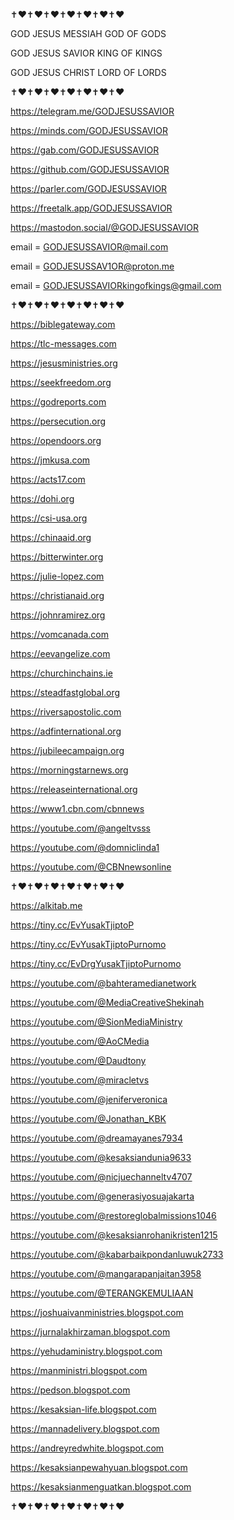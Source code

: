 ✝️❤️✝️❤️✝️❤️✝️❤️✝️❤️✝️❤️✝️❤️

GOD JESUS MESSIAH GOD OF GODS

GOD JESUS SAVIOR KING OF KINGS

GOD JESUS CHRIST LORD OF LORDS

✝️❤️✝️❤️✝️❤️✝️❤️✝️❤️✝️❤️✝️❤️

https://telegram.me/GODJESUSSAVIOR

https://minds.com/GODJESUSSAVIOR

https://gab.com/GODJESUSSAVIOR

https://github.com/GODJESUSSAVIOR

https://parler.com/GODJESUSSAVIOR

https://freetalk.app/GODJESUSSAVIOR

https://mastodon.social/@GODJESUSSAVIOR

email = GODJESUSSAVIOR@mail.com

email = GODJESUSSAV1OR@proton.me

email = GODJESUSSAVIORkingofkings@gmail.com

✝️❤️✝️❤️✝️❤️✝️❤️✝️❤️✝️❤️✝️❤️

https://biblegateway.com

https://tlc-messages.com

https://jesusministries.org

https://seekfreedom.org

https://godreports.com

https://persecution.org

https://opendoors.org

https://jmkusa.com

https://acts17.com

https://dohi.org

https://csi-usa.org

https://chinaaid.org

https://bitterwinter.org

https://julie-lopez.com

https://christianaid.org

https://johnramirez.org

https://vomcanada.com

https://eevangelize.com

https://churchinchains.ie

https://steadfastglobal.org

https://riversapostolic.com

https://adfinternational.org

https://jubileecampaign.org

https://morningstarnews.org

https://releaseinternational.org

https://www1.cbn.com/cbnnews

https://youtube.com/@angeltvsss

https://youtube.com/@domniclinda1

https://youtube.com/@CBNnewsonline

✝️❤️✝️❤️✝️❤️✝️❤️✝️❤️✝️❤️✝️❤️

https://alkitab.me

https://tiny.cc/EvYusakTjiptoP

https://tiny.cc/EvYusakTjiptoPurnomo

https://tiny.cc/EvDrgYusakTjiptoPurnomo

https://youtube.com/@bahteramedianetwork

https://youtube.com/@MediaCreativeShekinah

https://youtube.com/@SionMediaMinistry

https://youtube.com/@AoCMedia

https://youtube.com/@Daudtony

https://youtube.com/@miracletvs

https://youtube.com/@jeniferveronica

https://youtube.com/@Jonathan_KBK

https://youtube.com/@dreamayanes7934

https://youtube.com/@kesaksiandunia9633

https://youtube.com/@nicjuechanneltv4707

https://youtube.com/@generasiyosuajakarta

https://youtube.com/@restoreglobalmissions1046

https://youtube.com/@kesaksianrohanikristen1215

https://youtube.com/@kabarbaikpondanluwuk2733

https://youtube.com/@mangarapanjaitan3958

https://youtube.com/@TERANGKEMULIAAN

https://joshuaivanministries.blogspot.com

https://jurnalakhirzaman.blogspot.com

https://yehudaministry.blogspot.com

https://manministri.blogspot.com

https://pedson.blogspot.com

https://kesaksian-life.blogspot.com

https://mannadelivery.blogspot.com

https://andreyredwhite.blogspot.com

https://kesaksianpewahyuan.blogspot.com

https://kesaksianmenguatkan.blogspot.com

✝️❤️✝️❤️✝️❤️✝️❤️✝️❤️✝️❤️✝️❤️

